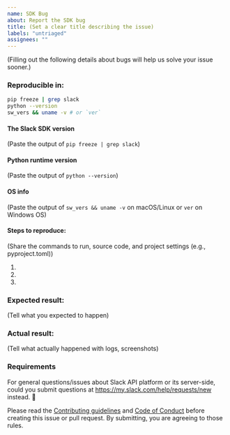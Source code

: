 ```yaml
---
name: SDK Bug
about: Report the SDK bug
title: (Set a clear title describing the issue)
labels: "untriaged"
assignees: ""
---
```


(Filling out the following details about bugs will help us solve your issue sooner.)

### Reproducible in:

```bash
pip freeze | grep slack
python --version
sw_vers && uname -v # or `ver`
```

#### The Slack SDK version

(Paste the output of `pip freeze | grep slack`)

#### Python runtime version

(Paste the output of `python --version`)

#### OS info

(Paste the output of `sw_vers && uname -v` on macOS/Linux or `ver` on Windows OS)

#### Steps to reproduce:

(Share the commands to run, source code, and project settings (e.g., pyproject.toml))

1.
2.
3.

### Expected result:

(Tell what you expected to happen)

### Actual result:

(Tell what actually happened with logs, screenshots)

### Requirements

For general questions/issues about Slack API platform or its server-side, could you submit questions at https://my.slack.com/help/requests/new instead. :bow:

Please read the [Contributing guidelines](https://github.com/slackapi/python-slack-sdk/blob/main/.github/contributing.md) and [Code of Conduct](https://slackhq.github.io/code-of-conduct) before creating this issue or pull request. By submitting, you are agreeing to those rules.
